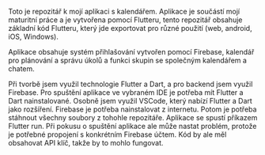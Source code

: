 Toto je repozitář k mojí aplikaci s kalendářem. Aplikace je součástí mojí maturitní práce a je vytvořena pomocí Flutteru, tento repozitář obsahuje základní kód Flutteru, který jde exportovat pro různé použití (web, android, iOS, Windows).

Aplikace obsahuje systém přihlašování vytvořen pomocí Firebase, kalendář pro plánování a správu úkolů a funkci skupin se společným kalendářem a chatem.

Při tvorbě jsem využil technologie Flutter a Dart, a pro backend jsem využil Firebase. 
Pro spuštění aplikace ve vybraném IDE je potřeba mít Flutter a Dart nainstalované. Osobně jsem využil VSCode, který nabízí Flutter a Dart jako rozšíření. Firebase je potřeba nainstalovat z internetu.
Potom je potřeba stáhnout všechny soubory z tohohle repozitáře. Aplikace se spustí příkazem Flutter run.
Při pokusu o spuštění aplikace ale může nastat problém, protože je potřebné propojení s konkrétním Firebase účtem. Kód by ale měl obsahovat API klíč, takže by to mohlo fungovat.
